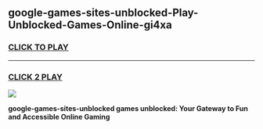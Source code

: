 
## google-games-sites-unblocked-Play-Unblocked-Games-Online-gi4xa
<h3>
<a href="https://premium76.site?title=google-games-sites-unblocked&ref=25A">CLICK TO PLAY</a></h3>
<hr>

<h3>
<a href="https://premium76.site?title=google-games-sites-unblocked&ref=25A">CLICK 2 PLAY</a>
  
</h3>

<a href="https://premium76.site?title=google-games-sites-unblocked&ref=25A"><img src="https://clearcache.store/games.png"></a>


**google-games-sites-unblocked games unblocked: Your Gateway to Fun and Accessible Online Gaming**
